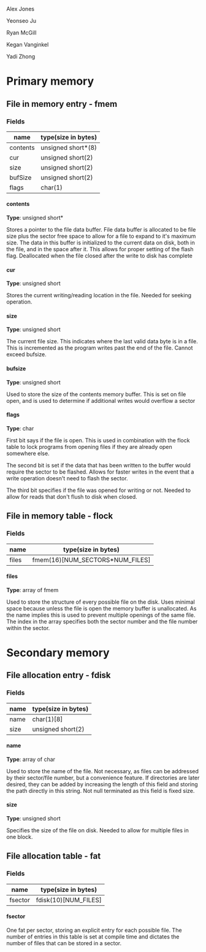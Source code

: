 Alex Jones

Yeonseo Ju

Ryan McGill

Kegan Vanginkel

Yadi Zhong

# Primary memory

## File in memory entry - fmem

### Fields
| name     | type(size in bytes) |
| -------- | ------------------- |
| contents | unsigned short*(8)  |
| cur      | unsigned short(2)   |
| size     | unsigned short(2)   |
| bufSize  | unsigned short(2)   |
| flags    | char(1)             |
#### contents

**Type**: unsigned short*

Stores a pointer to the file data buffer. File data buffer is allocated to be file size plus the sector free space to allow for a file to expand to it's maximum size. The data in this buffer is initialized to the current data on disk, both in the file, and in the space after it. This allows for proper setting of the flash flag. Deallocated when the file closed after the write to disk has complete

#### cur

**Type**: unsigned short

Stores the current writing/reading location in the file. Needed for seeking operation.

#### size

**Type**: unsigned short

The current file size. This indicates where the last valid data byte is in a file. This is incremented as the program writes past the end of the file. Cannot exceed bufsize.

#### bufsize

**Type**: unsigned short

Used to store the size of the contents memory buffer. This is set on file open, and is used to determine if additional writes would overflow a sector

#### flags

**Type**: char

First bit says if the file is open. This is used in combination with the flock table to lock programs from opening files if they are already open somewhere else. 

The second bit is set if the data that has been written to the buffer would require the sector to be flashed. Allows for faster writes in the event that a write operation doesn't need to flash the sector. 

The third bit specifies if the file was opened for writing or not. Needed to allow for reads that don't flush to disk when closed.




## File in memory table - flock
### Fields
| name     | type(size in bytes) |
| -------- | ------------------- |
| files  | fmem(16)[NUM_SECTORS*NUM_FILES]             |
#### files
**Type**: array of fmem

Used to store the structure of every possible file on the disk. Uses minimal space because unless the file is open the memory buffer is unallocated. As the name implies this is used to prevent multiple openings of the same file. The index in the array specifies both the sector number and the file number within the sector.

<div style="page-break-after: always; break-after: page;"></div>


# Secondary memory
## File allocation entry - fdisk
### Fields
| name     | type(size in bytes) |
| -------- | ------------------- |
| name  | char(1)[8]             |
| size | unsigned short(2) |
#### name
**Type**: array of char

Used to store the name of the file. Not necessary, as files can be addressed by their sector/file number, but a convenience feature. If directories are later desired, they can be added by increasing the length of this field and storing the path directly in this string. Not null terminated as this field is fixed size.

#### size

**Type**: unsigned short

Specifies the size of the file on disk. Needed to allow for multiple files in one block.




## File allocation table - fat
### Fields
| name     | type(size in bytes) |
| -------- | ------------------- |
| fsector | fdisk(10)[NUM_FILES] |

#### fsector

One fat per sector, storing an explicit entry for each possible file. The number of entries in this table is set at compile time and dictates the number of files that can be stored in a sector.